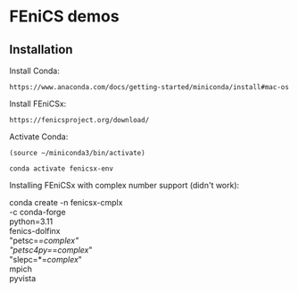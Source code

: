 # FEniCS demos

## Installation

Install Conda:

    https://www.anaconda.com/docs/getting-started/miniconda/install#mac-os

Install FEniCSx:

    https://fenicsproject.org/download/

Activate Conda:

    (source ~/miniconda3/bin/activate)

    conda activate fenicsx-env

Installing FEniCSx with complex number support (didn't work):

conda create -n fenicsx-cmplx \
             -c conda-forge \
             python=3.11 \
             fenics-dolfinx \
             "petsc=*=*complex*" \
             "petsc4py=*=*complex*" \
             "slepc=*=*complex*" \
             mpich \
             pyvista
